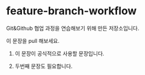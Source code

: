 # feature-branch-workflow

Git&Github 협업 과정을 연습해보기 위해 만든 저장소입니다.

이 문장을 pull 해보세요.

1. 이 문장이 공식적으로 사용할 문장입니다.

2. 두번째 문장도 필요합니다.
